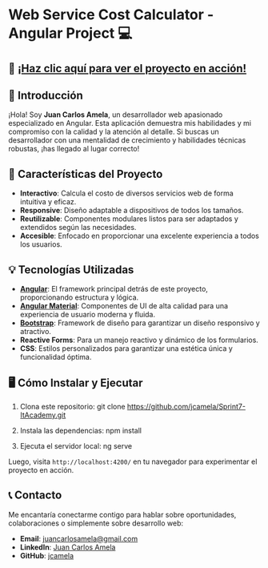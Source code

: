 # Web Service Cost Calculator - Angular Project 💻

## 🌟 [¡Haz clic aquí para ver el proyecto en acción!](https://jcamela.github.io/Sprint7-ItAcademy/)

## 🌟 Introducción

¡Hola! Soy **Juan Carlos Amela**, un desarrollador web apasionado especializado en Angular. Esta aplicación demuestra mis habilidades y mi compromiso con la calidad y la atención al detalle. Si buscas un desarrollador con una mentalidad de crecimiento y habilidades técnicas robustas, ¡has llegado al lugar correcto!

## 🚀 Características del Proyecto

- **Interactivo**: Calcula el costo de diversos servicios web de forma intuitiva y eficaz.
- **Responsive**: Diseño adaptable a dispositivos de todos los tamaños.
- **Reutilizable**: Componentes modulares listos para ser adaptados y extendidos según las necesidades.
- **Accesible**: Enfocado en proporcionar una excelente experiencia a todos los usuarios.

## 💡 Tecnologías Utilizadas

- [**Angular**](https://angular.io/): El framework principal detrás de este proyecto, proporcionando estructura y lógica.
- [**Angular Material**](https://material.angular.io/): Componentes de UI de alta calidad para una experiencia de usuario moderna y fluida.
- [**Bootstrap**](https://getbootstrap.com/): Framework de diseño para garantizar un diseño responsivo y atractivo.
- **Reactive Forms**: Para un manejo reactivo y dinámico de los formularios.
- **CSS**: Estilos personalizados para garantizar una estética única y funcionalidad óptima.

## 🖥️ Cómo Instalar y Ejecutar

1. Clona este repositorio:
git clone https://github.com/jcamela/Sprint7-ItAcademy.git


2. Instala las dependencias:
npm install


3. Ejecuta el servidor local:
ng serve


Luego, visita `http://localhost:4200/` en tu navegador para experimentar el proyecto en acción.

## 📞 Contacto

Me encantaría conectarme contigo para hablar sobre oportunidades, colaboraciones o simplemente sobre desarrollo web:

- **Email**: [juancarlosamela@gmail.com](mailto:juancarlosamela@gmail.com)
- **LinkedIn**: [Juan Carlos Amela](https://www.linkedin.com/in/juancarlosamela/)
- **GitHub**: [jcamela](https://github.com/jcamela/Sprint7-ItAcademy)
